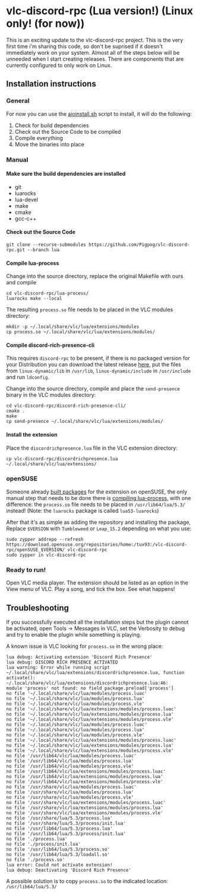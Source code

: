 # vlc-discord-rpc (Lua version!) (Linux only! (for now))
This is an exciting update to the vlc-discord-rpc project. This is the very first time i'm sharing this code, so don't be suprised if it doesn't immediately work on your system. Almost all of the steps below will be unneeded when I start creating releases. There are components that are currently configured to only work on Linux.

## Installation instructions
### General
For now you can use the [aioinstall.sh](aioinstall.sh) script to install, it will do the
following:
1. Check for build dependencies
2. Check out the Source Code to be compiled
3. Compile everything
4. Move the binaries into place

### Manual
#### Make sure the build dependencies are installed
* git
* luarocks
* lua-devel
* make
* cmake
* gcc-c++

#### Check out the Source Code
```
git clone --recurse-submodules https://github.com/Pigpog/vlc-discord-rpc.git --branch lua
```
#### Compile lua-process
Change into the source directory, replace the original Makefile with ours and
compile
```
cd vlc-discord-rpc/lua-process/
luarocks make --local
```
The resulting `process.so` file needs to be placed in the VLC modules
directory:
```
mkdir -p ~/.local/share/vlc/lua/extensions/modules
cp process.so ~/.local/share/vlc/lua/extensions/modules/
```
#### Compile discord-rich-presence-cli
This requires `discord-rpc` to be present, if there is no packaged version for
your Distribution you can download the latest release [here](https://github.com/discordapp/discord-rpc/releases),
put the files from `linux-dynamic/lib` in `/usr/lib`, `linux-dynamic/include` in `/usr/include` and run `ldconfig`.

Change into the source directory, compile and place the `send-presence` binary in the VLC modules directory:
```
cd vlc-discord-rpc/discord-rich-presence-cli/
cmake .
make
cp send-presence ~/.local/share/vlc/lua/extensions/modules/
```
#### Install the extension
Place the `discordrichpresence.lua` file in the VLC extension directory:
```
cp vlc-discord-rpc/discordrichpresence.lua ~/.local/share/vlc/lua/extensions/
```
### openSUSE
Someone already [built packages](https://build.opensuse.org/project/show/home:tux93:vlc-discord-rpc) for the extension on openSUSE, the only manual
step that needs to be done there is [compiling lua-process](#compile-lua-process), with one difference:
the `process.so` file needs to be placed in `/usr/lib64/lua/5.3/` instead!
(Note: the `luarocks` package is called `lua53-luarocks`)

After that it's as simple as adding the repository and installing the package,
Replace `$VERSION` with `Tumbleweed` or `Leap_15.2` depending on what you use:
```
sudo zypper addrepo --refresh https://download.opensuse.org/repositories/home:/tux93:/vlc-discord-rpc/openSUSE_$VERSION/ vlc-discord-rpc
sudo zypper in vlc-discord-rpc
```
### Ready to run!
Open VLC media player. The extension should be listed as an option in the View menu of VLC. Play a song, and tick the box. See what happens!

## Troubleshooting
If you successfully executed all the installation steps but the plugin cannot
be activated, open Tools -> Messages in VLC, set the Verbosity to debug and try
to enable the plugin while something is playing.

A known issue is VLC looking for `process.so` in the wrong place:
```
lua debug: Activating extension 'Discord Rich Presence'
lua debug: DISCORD RICH PRESENCE ACTIVATED
lua warning: Error while running script
~/.local/share/vlc/lua/extensions/discordrichpresence.lua, function activate():
~/.local/share/vlc/lua/extensions/discordrichpresence.lua:46:
module 'process' not found: no field package.preload['process']
no file '~/.local/share/vlc/lua/modules/process.luac'
no file '~/.local/share/vlc/lua/modules/process.lua'
no file '~/.local/share/vlc/lua/modules/process.vle'
no file '~/.local/share/vlc/lua/extensions/modules/process.luac'
no file '~/.local/share/vlc/lua/extensions/modules/process.lua'
no file '~/.local/share/vlc/lua/extensions/modules/process.vle'
no file '~/.local/share/vlc/lua/modules/process.luac'
no file '~/.local/share/vlc/lua/modules/process.lua'
no file '~/.local/share/vlc/lua/modules/process.vle'
no file '~/.local/share/vlc/lua/extensions/modules/process.luac'
no file '~/.local/share/vlc/lua/extensions/modules/process.lua'
no file '~/.local/share/vlc/lua/extensions/modules/process.vle'
no file '/usr/lib64/vlc/lua/modules/process.luac'
no file '/usr/lib64/vlc/lua/modules/process.lua'
no file '/usr/lib64/vlc/lua/modules/process.vle'
no file '/usr/lib64/vlc/lua/extensions/modules/process.luac'
no file '/usr/lib64/vlc/lua/extensions/modules/process.lua'
no file '/usr/lib64/vlc/lua/extensions/modules/process.vle'
no file '/usr/share/vlc/lua/modules/process.luac'
no file '/usr/share/vlc/lua/modules/process.lua'
no file '/usr/share/vlc/lua/modules/process.vle'
no file '/usr/share/vlc/lua/extensions/modules/process.luac'
no file '/usr/share/vlc/lua/extensions/modules/process.lua'
no file '/usr/share/vlc/lua/extensions/modules/process.vle'
no file '/usr/share/lua/5.3/process.lua'
no file '/usr/share/lua/5.3/process/init.lua'
no file '/usr/lib64/lua/5.3/process.lua'
no file '/usr/lib64/lua/5.3/process/init.lua'
no file './process.lua'
no file './process/init.lua'
no file '/usr/lib64/lua/5.3/process.so'
no file '/usr/lib64/lua/5.3/loadall.so'
no file './process.so'
lua error: Could not activate extension!
lua debug: Deactivating 'Discord Rich Presence'
```
A possible solution is to copy `process.so` to the indicated location: `/usr/lib64/lua/5.3/`
